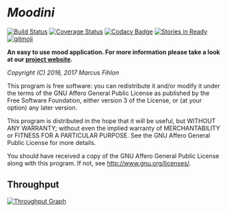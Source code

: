 *Moodini*
=========

[![Build Status](https://travis-ci.org/McPringle/moodini.svg?branch=master)](https://travis-ci.org/McPringle/moodini) [![Coverage Status](https://coveralls.io/repos/github/McPringle/moodini/badge.svg?branch=master)](https://coveralls.io/github/McPringle/moodini?branch=master) [![Codacy Badge](https://api.codacy.com/project/badge/Grade/f5a5b7a6eeaf4609aedc50432a535bde)](https://www.codacy.com/app/McPringle/moodini?utm_source=github.com&amp;utm_medium=referral&amp;utm_content=McPringle/moodini&amp;utm_campaign=Badge_Grade) [![Stories in Ready](https://badge.waffle.io/McPringle/moodini.png?label=ready&title=ready)](http://waffle.io/McPringle/moodini) [![gitmoji](https://img.shields.io/badge/gitmoji-%20😜%20😍-FFDD67.svg)](https://gitmoji.carloscuesta.me)

**An easy to use mood application. For more information please take a look at our [project website](https://moodini.ch/).**

*Copyright (C) 2016, 2017 Marcus Fihlon*

This program is free software: you can redistribute it and/or modify it under the terms of the GNU Affero General Public License as published by the Free Software Foundation, either version 3 of the License, or (at your option) any later version.

This program is distributed in the hope that it will be useful, but WITHOUT ANY WARRANTY; without even the implied warranty of MERCHANTABILITY or FITNESS FOR A PARTICULAR PURPOSE. See the GNU Affero General Public License for more details.

You should have received a copy of the GNU Affero General Public License along with this program.  If not, see <http://www.gnu.org/licenses/>.

## Throughput

[![Throughput Graph](https://graphs.waffle.io/mcpringle/moodini/throughput.svg)](https://waffle.io/mcpringle/moodini/metrics/throughput)
